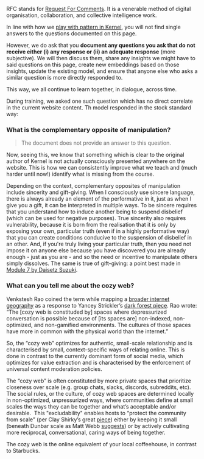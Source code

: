 RFC stands for [Request For Comments](https://www.ietf.org/rfc/rfc2555.txt). It is a venerable method of digital organisation, collaboration, and collective intelligence work.

In line with how we [play with pattern in Kernel](https://www.kernel.community/en/learn/module-0/play-of-pattern), you will not find single answers to the questions documented on this page. 

However, we do ask that you **document any questions you ask that do not receive either (i) any response or (ii) an adequate response** (more subjective). We will then discuss them, share any insights we might have to said questions on this page, create new embeddings based on those insights, update the existing model, and ensure that anyone else who asks a similar question is more directly responded to. 

This way, we all continue to learn together, in dialogue, across time.

During training, we asked one such question which has no direct correlate in the current website content. Th model responded in the stock standard way:

### What is the complementary opposite of manipulation?

> The document does not provide an answer to this question.

Now, seeing this, we know that something which is clear to the original author of Kernel is not actually consciously presented anywhere on the website. This is how we can consistently improve what we teach and (much harder until now!) identify what is missing from the course.

Depending on the context, complementary opposites of manipulation include sincerity and gift-giving. When I consciously use sincere language, there is always already an element of the performative in it, just as when I give you a gift, it can be interpreted in multiple ways. To be sincere requires that you understand how to induce another being to suspend disbelief (which can be used for negative purposes). True sincerity also requires vulnerability, because it is born from the realisation that it is only by exposing your own, particular truth (even if in a highly performative way) that you can create conditions conducive to the suspension of disbelief in an other. And, if you're truly living your particular truth, then you need not impose it on anyone else because you have discovered you are already enough - just as you are - and so the need or incentive to manipulate others simply dissolves. The same is true of gift-giving: a point best made in [Module 7 by Daisetz Suzuki](https://www.kernel.community/en/learn/module-7/the-gift/#one-last-link).

### What can you tell me about the cozy web?

Venkstesh Rao coined the term while mapping a [broader internet geography](https://studio.ribbonfarm.com/p/the-extended-internet-universe) as a response to Yancey Strickler’s [dark forest piece](https://onezero.medium.com/the-dark-forest-theory-of-the-internet-7dc3e68a7cb1:). Rao wrote: “The [cozy web is constituded by] spaces where depressurized conversation is possible because of [its spaces are] non-indexed, non-optimized, and non-gamified environments. The cultures of those spaces have more in common with the physical world than the internet.”

So, the “cozy web” optimizes for authentic, small-scale relationship and is characterised by small, context-specific ways of relating online. This is done in contrast to the currently dominant form of social media, which optimizes for value extraction and is characterised by the enforcement of universal content moderation policies. 

The “cozy web” is often constituted by more private spaces that  prioritize closeness over scale (e.g. group chats, slacks, discords, subreddits, etc).  The social rules, or the culture, of cozy web spaces are determined locally in non-optimized, unpressurized ways, where communities define at small scales the ways they can be together and what’s acceptable and/or desirable.  This "excludability" enables hosts to “protect the community from scale” (per Clay Shirky’s great [piece](https://gwern.net/doc/technology/2005-shirky-agroupisitsownworstenemy.pdf)) either by keeping it small (beneath Dunbar scale as Matt Webb [suggests](https://interconnected.org/home/2021/01/07/dunbar_spaces)) or by actively cultivating more reciprocal, conversational, caring ways of being together. 

The cozy web is the online equivalent of your local coffeehouse, in contrast to Starbucks.
